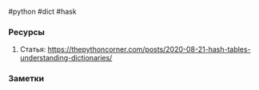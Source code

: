 #python #dict #hask

### Ресурсы
1. Статья: https://thepythoncorner.com/posts/2020-08-21-hash-tables-understanding-dictionaries/

### Заметки
